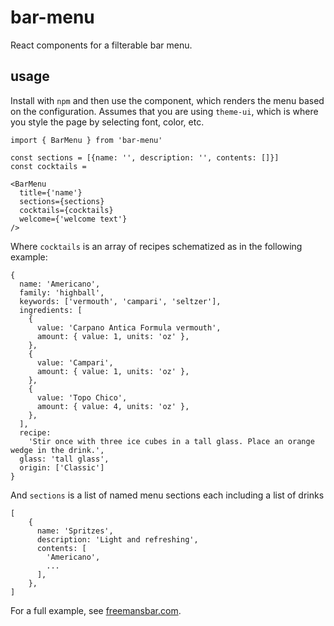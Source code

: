 # bar-menu

React components for a filterable bar menu.

## usage

Install with `npm` and then use the component, which renders the menu based on the configuration. Assumes that you are using `theme-ui`, which is where you style the page by selecting font, color, etc.

```
import { BarMenu } from 'bar-menu'

const sections = [{name: '', description: '', contents: []}]
const cocktails = 

<BarMenu
  title={'name'}
  sections={sections}
  cocktails={cocktails}
  welcome={'welcome text'}
/>
```

Where `cocktails` is an array of recipes schematized as in the following example:

```
{
  name: 'Americano',
  family: 'highball',
  keywords: ['vermouth', 'campari', 'seltzer'],
  ingredients: [
    {
      value: 'Carpano Antica Formula vermouth',
      amount: { value: 1, units: 'oz' },
    },
    {
      value: 'Campari',
      amount: { value: 1, units: 'oz' },
    },
    {
      value: 'Topo Chico',
      amount: { value: 4, units: 'oz' },
    },
  ],
  recipe:
    'Stir once with three ice cubes in a tall glass. Place an orange wedge in the drink.',
  glass: 'tall glass',
  origin: ['Classic']
}
```

And `sections` is a list of named menu sections each including a list of drinks

```
[
	{
	  name: 'Spritzes',
	  description: 'Light and refreshing',
	  contents: [
	    'Americano',
	    ...
	  ],
	},
]
```

For a full example, see [freemansbar.com](https://freemansbar.com).
